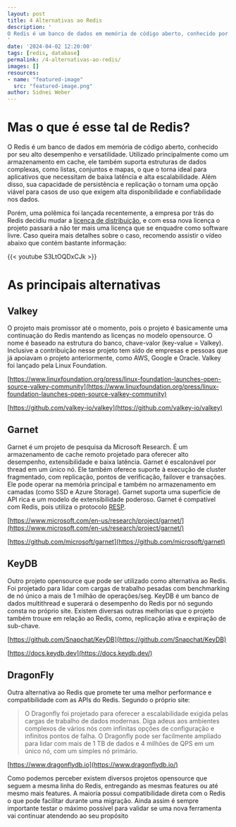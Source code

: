 ```yaml
---
layout: post
title: 4 Alternativas ao Redis
description: '
O Redis é um banco de dados em memória de código aberto, conhecido por seu alto desempenho e versatilidade. Entretanto um polêmica foi criada recentemente com a alteração do tipo de licença, deixando de ser um software livre. Diversas empresas já estão correndo para criar ou buscar alternativas que sejam mais atrativas e com certeza olhem para a comunidade.
'
date: '2024-04-02 12:20:00'
tags: [redis, database]
permalink: /4-alternativas-ao-redis/
images: []
resources:
- name: "featured-image"
  src: "featured-image.png"
author: Sidnei Weber
---
```

<!--more-->

# Mas o que é esse tal de Redis? 

O Redis é um banco de dados em memória de código aberto, conhecido por seu alto desempenho e versatilidade. Utilizado principalmente como um armazenamento em cache, ele também suporta estruturas de dados complexas, como listas, conjuntos e mapas, o que o torna ideal para aplicativos que necessitam de baixa latência e alta escalabilidade. Além disso, sua capacidade de persistência e replicação o tornam uma opção viável para casos de uso que exigem alta disponibilidade e confiabilidade nos dados.

Porém, uma polêmica foi lançada recentemente, a empresa por trás do Redis decidiu mudar a [licença de distribuição](https://github.com/redis/redis/pull/13157), e com essa nova licença o projeto passará a não ter mais uma licença que se enquadre como software livre. Caso queira mais detalhes sobre o caso, recomendo assistir o vídeo abaixo que contém bastante informação:

{{< youtube S3LtOQDxCJk >}}

# As principais alternativas

## Valkey

O projeto mais promissor até o momento, pois o projeto é basicamente uma continuação do Redis mantendo as licenças no modelo opensource. O nome é baseado na estrutura do banco, chave-valor (key-value = Valkey). Inclusive a contribuição nesse projeto tem sido de empresas e pessoas que já apoiavam o projeto anteriormente, como AWS, Google e Oracle. Valkey foi lançado pela Linux Foundation.

[https://www.linuxfoundation.org/press/linux-foundation-launches-open-source-valkey-community](https://www.linuxfoundation.org/press/linux-foundation-launches-open-source-valkey-community)

[https://github.com/valkey-io/valkey](https://github.com/valkey-io/valkey)

## Garnet

Garnet é um projeto de pesquisa da Microsoft Research. É um armazenamento de cache remoto projetado para oferecer alto desempenho, extensibilidade e baixa latência. Garnet é escalonável por thread em um único nó. Ele também oferece suporte à execução de cluster fragmentado, com replicação, pontos de verificação, failover e transações. Ele pode operar na memória principal e também no armazenamento em camadas (como SSD e Azure Storage). Garnet suporta uma superfície de API rica e um modelo de extensibilidade poderoso. Garnet é compatível com Redis, pois utiliza o protocolo [RESP](https://redis.io/docs/reference/protocol-spec/).

[https://www.microsoft.com/en-us/research/project/garnet/](https://www.microsoft.com/en-us/research/project/garnet/)

[https://github.com/microsoft/garnet](https://github.com/microsoft/garnet)

## KeyDB

Outro projeto opensource que pode ser utilizado como alternativa ao Redis. Foi projetado para lidar com cargas de trabalho pesadas com benchmarking de nó único a mais de 1 milhão de operações/seg. KeyDB é um banco de dados multithread e superará o desempenho do Redis por nó segundo consta no próprio site. Existem diversas outras melhorias que o projeto também trouxe em relação ao Redis, como, replicação ativa e expiração de sub-chave.

[https://github.com/Snapchat/KeyDB](https://github.com/Snapchat/KeyDB)

[https://docs.keydb.dev](https://docs.keydb.dev/)

## DragonFly

Outra alternativa ao Redis que promete ter uma melhor performance e compatibilidade com as APIs do Redis. Segundo o próprio site:

>O Dragonfly foi projetado para oferecer a escalabilidade exigida pelas cargas de trabalho de dados modernas. Diga adeus aos ambientes complexos de vários nós com infinitas opções de configuração e infinitos pontos de falha. O Dragonfly pode ser facilmente ampliado para lidar com mais de 1 TB de dados e 4 milhões de QPS em um único nó, com um simples nó primário.

[https://www.dragonflydb.io](https://www.dragonflydb.io/)

Como podemos perceber existem diversos projetos opensource que seguem a mesma linha do Redis, entregando as mesmas features ou até mesmo mais features. A maioria possui compatibilidade direta com o Redis o que pode facilitar durante uma migração. Ainda assim é sempre importante testar o máximo possível para validar se uma nova ferramenta vai continuar atendendo ao seu propósito